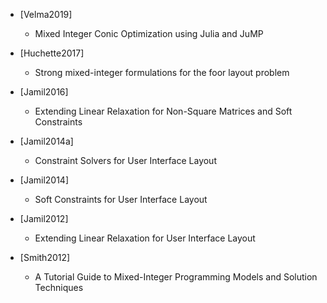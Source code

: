 - [Velma2019]
    - Mixed Integer Conic Optimization using Julia and JuMP

- [Huchette2017]
    - Strong mixed-integer formulations for the foor layout problem
    
- [Jamil2016]
    - Extending Linear Relaxation for Non-Square Matrices and Soft Constraints

- [Jamil2014a]
    - Constraint Solvers for User Interface Layout

- [Jamil2014]
    - Soft Constraints for User Interface Layout

- [Jamil2012]
    - Extending Linear Relaxation for User Interface Layout
    
- [Smith2012]
    - A Tutorial Guide to Mixed-Integer Programming Models and Solution Techniques

